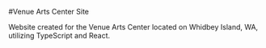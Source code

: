 #Venue Arts Center Site

Website created for the Venue Arts Center located on Whidbey Island, WA, utilizing TypeScript and React.

